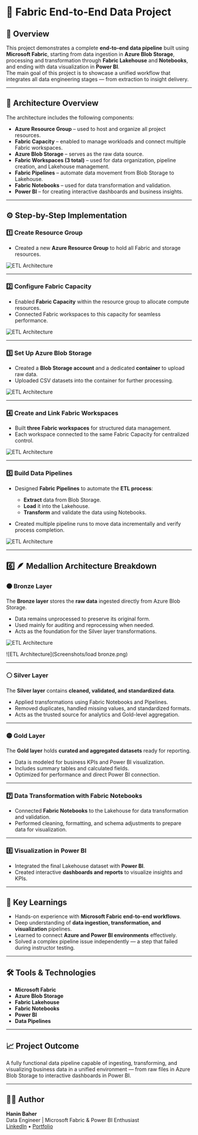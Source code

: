 # 🚀 Fabric End-to-End Data Project

## 📘 Overview
This project demonstrates a complete **end-to-end data pipeline** built using **Microsoft Fabric**, starting from data ingestion in **Azure Blob Storage**, processing and transformation through **Fabric Lakehouse** and **Notebooks**, and ending with data visualization in **Power BI**.  
The main goal of this project is to showcase a unified workflow that integrates all data engineering stages — from extraction to insight delivery.

---

## 🧩 Architecture Overview
The architecture includes the following components:

- **Azure Resource Group** – used to host and organize all project resources.
- **Fabric Capacity** – enabled to manage workloads and connect multiple Fabric workspaces.
- **Azure Blob Storage** – serves as the raw data source.
- **Fabric Workspaces (3 total)** – used for data organization, pipeline creation, and Lakehouse management.
- **Fabric Pipelines** – automate data movement from Blob Storage to Lakehouse.
- **Fabric Notebooks** – used for data transformation and validation.
- **Power BI** – for creating interactive dashboards and business insights.

<!-- Add image here (Architecture Diagram) -->

---

## ⚙️ Step-by-Step Implementation

### 1️⃣ Create Resource Group
- Created a new **Azure Resource Group** to hold all Fabric and storage resources.

![ETL Architecture](Screenshots/reasoursegroup.png)

---

### 2️⃣ Configure Fabric Capacity
- Enabled **Fabric Capacity** within the resource group to allocate compute resources.
- Connected Fabric workspaces to this capacity for seamless performance.

![ETL Architecture](Screenshots/fabric.png)

---

### 3️⃣ Set Up Azure Blob Storage
- Created a **Blob Storage account** and a dedicated **container** to upload raw data.
- Uploaded CSV datasets into the container for further processing.

![ETL Architecture](Screenshots/container.png)

---

### 4️⃣ Create and Link Fabric Workspaces
- Built **three Fabric workspaces** for structured data management.
- Each workspace connected to the same Fabric Capacity for centralized control.

![ETL Architecture](Screenshots/warkspase.png)

---

### 5️⃣ Build Data Pipelines
- Designed **Fabric Pipelines** to automate the **ETL process**:
  - **Extract** data from Blob Storage.
  - **Load** it into the Lakehouse.
  - **Transform** and validate the data using Notebooks.

- Created multiple pipeline runs to move data incrementally and verify process completion.

![ETL Architecture](Screenshots/pipeline.png)

---

## 6️⃣ 🪶 Medallion Architecture Breakdown

### 🟤 Bronze Layer
The **Bronze layer** stores the **raw data** ingested directly from Azure Blob Storage.  
- Data remains unprocessed to preserve its original form.  
- Used mainly for auditing and reprocessing when needed.  
- Acts as the foundation for the Silver layer transformations.

![ETL Architecture](Screenshots/bronze.png)

![ETL Architecture](Screenshots/load bronze.png)

---

### ⚪ Silver Layer
The **Silver layer** contains **cleaned, validated, and standardized data**.  
- Applied transformations using Fabric Notebooks and Pipelines.  
- Removed duplicates, handled missing values, and standardized formats.  
- Acts as the trusted source for analytics and Gold-level aggregation.

<!-- Add image here (Silver Screenshot) -->

---

### 🟡 Gold Layer
The **Gold layer** holds **curated and aggregated datasets** ready for reporting.  
- Data is modeled for business KPIs and Power BI visualization.  
- Includes summary tables and calculated fields.  
- Optimized for performance and direct Power BI connection.

<!-- Add image here (Gold Screenshot) -->

---

### 7️⃣ Data Transformation with Fabric Notebooks
- Connected **Fabric Notebooks** to the Lakehouse for data transformation and validation.
- Performed cleaning, formatting, and schema adjustments to prepare data for visualization.

<!-- Add image here (Notebook Screenshot) -->

---

### 8️⃣ Visualization in Power BI
- Integrated the final Lakehouse dataset with **Power BI**.
- Created interactive **dashboards and reports** to visualize insights and KPIs.

<!-- Add image here (Power BI Dashboard Screenshot) -->

---

## 🧠 Key Learnings
- Hands-on experience with **Microsoft Fabric end-to-end workflows**.
- Deep understanding of **data ingestion, transformation, and visualization** pipelines.
- Learned to connect **Azure and Power BI environments** effectively.
- Solved a complex pipeline issue independently — a step that failed during instructor testing.

---

## 🛠️ Tools & Technologies
- **Microsoft Fabric**
- **Azure Blob Storage**
- **Fabric Lakehouse**
- **Fabric Notebooks**
- **Power BI**
- **Data Pipelines**

---

## 📈 Project Outcome
A fully functional data pipeline capable of ingesting, transforming, and visualizing business data in a unified environment — from raw files in Azure Blob Storage to interactive dashboards in Power BI.

<!-- Add final image here (Full Workflow Summary or Dashboard Overview) -->

---

## 🧑‍💻 Author
**Hanin Baher**  
Data Engineer | Microsoft Fabric & Power BI Enthusiast  
[LinkedIn](#) • [Portfolio](#)
